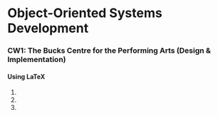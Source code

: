# Object-Oriented Systems Development

### CW1: The Bucks Centre for the Performing Arts (Design & Implementation)


#### Using LaTeX

1.
2.
3.
